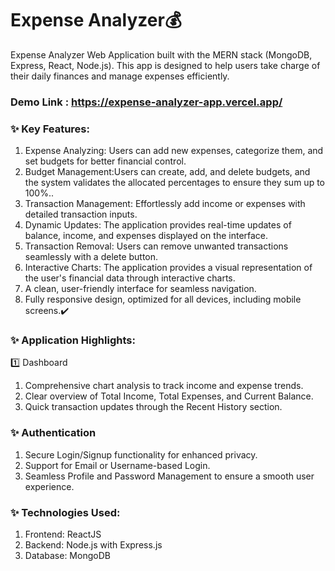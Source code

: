 # Expense Analyzer💰


Expense Analyzer Web Application built with the MERN stack (MongoDB, Express, React, Node.js). This app is designed to help users take charge of their daily finances and manage expenses efficiently.

### Demo Link : https://expense-analyzer-app.vercel.app/

### ✨ Key Features:

1) Expense Analyzing: Users can add new expenses, categorize them, and set budgets for better financial control.
2) Budget Management:Users can create, add, and delete budgets, and the system validates the allocated percentages to ensure they sum up to 100%..
3) Transaction Management: Effortlessly add income or expenses with detailed transaction inputs.
4) Dynamic Updates: The application provides real-time updates of balance, income, and expenses displayed on the interface.
5) Transaction Removal: Users can remove unwanted transactions seamlessly with a delete button.
6) Interactive Charts: The application provides a visual representation of the user's financial data through interactive charts.
7) A clean, user-friendly interface for seamless navigation.
8) Fully responsive design, optimized for all devices, including mobile screens.✔️


### ✨ Application Highlights:

1️⃣ Dashboard

1) Comprehensive chart analysis to track income and expense trends.
2) Clear overview of Total Income, Total Expenses, and Current Balance.
3) Quick transaction updates through the Recent History section.

### ✨ Authentication 

1) Secure Login/Signup functionality for enhanced privacy.
2) Support for Email or Username-based Login.
3) Seamless Profile and Password Management to ensure a smooth user experience.

### ✨ Technologies Used:
1) Frontend: ReactJS
2) Backend: Node.js with Express.js
3) Database: MongoDB
